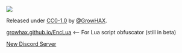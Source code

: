 ![](https://komarev.com/ghpvc/?username=GrowHax&style=flat-square)

Released under [CC0-1.0](/LICENSE) by [@GrowHAX]([[https://github.com/Growhax](https://github.com/GrowHax/GrowPai/blob/main/LICENSE)](https://github.com/GrowHax)).


[growhax.github.io/EncLua](https://growhax.github.io/EncLua) <-- For Lua script obfuscator (still in beta)

[New Discord Server](https://discord.gg/SES9tgHEHE)

